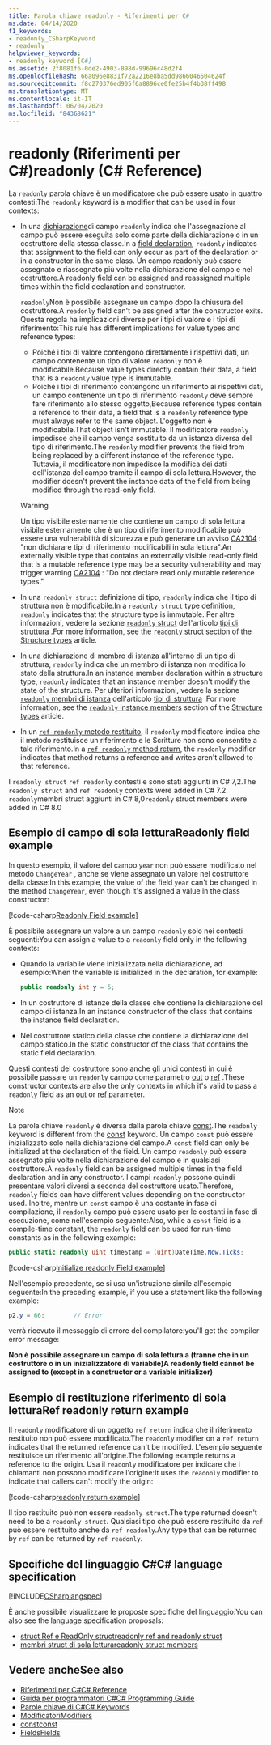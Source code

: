 ```yaml
---
title: Parola chiave readonly - Riferimenti per C#
ms.date: 04/14/2020
f1_keywords:
- readonly_CSharpKeyword
- readonly
helpviewer_keywords:
- readonly keyword [C#]
ms.assetid: 2f8081f6-0de2-4903-898d-99696c48d2f4
ms.openlocfilehash: 66a096e8831f72a2216e8ba5dd9866046504624f
ms.sourcegitcommit: f8c270376ed905f6a8896ce0fe25b4f4b38ff498
ms.translationtype: MT
ms.contentlocale: it-IT
ms.lasthandoff: 06/04/2020
ms.locfileid: "84368621"
---
```

# <a name="readonly-c-reference"></a><span data-ttu-id="27285-102">readonly (Riferimenti per C#)</span><span class="sxs-lookup"><span data-stu-id="27285-102">readonly (C# Reference)</span></span>

<span data-ttu-id="27285-103">La `readonly` parola chiave è un modificatore che può essere usato in quattro contesti:</span><span class="sxs-lookup"><span data-stu-id="27285-103">The `readonly` keyword is a modifier that can be used in four contexts:</span></span>

- <span data-ttu-id="27285-104">In una [dichiarazione](#readonly-field-example)di campo `readonly` indica che l'assegnazione al campo può essere eseguita solo come parte della dichiarazione o in un costruttore della stessa classe.</span><span class="sxs-lookup"><span data-stu-id="27285-104">In a [field declaration](#readonly-field-example), `readonly` indicates that assignment to the field can only occur as part of the declaration or in a constructor in the same class.</span></span> <span data-ttu-id="27285-105">Un campo readonly può essere assegnato e riassegnato più volte nella dichiarazione del campo e nel costruttore.</span><span class="sxs-lookup"><span data-stu-id="27285-105">A readonly field can be assigned and reassigned multiple times within the field declaration and constructor.</span></span>
  
  <span data-ttu-id="27285-106">`readonly`Non è possibile assegnare un campo dopo la chiusura del costruttore.</span><span class="sxs-lookup"><span data-stu-id="27285-106">A `readonly` field can't be assigned after the constructor exits.</span></span> <span data-ttu-id="27285-107">Questa regola ha implicazioni diverse per i tipi di valore e i tipi di riferimento:</span><span class="sxs-lookup"><span data-stu-id="27285-107">This rule has different implications for value types and reference types:</span></span>
  
  - <span data-ttu-id="27285-108">Poiché i tipi di valore contengono direttamente i rispettivi dati, un campo contenente un tipo di valore `readonly` non è modificabile.</span><span class="sxs-lookup"><span data-stu-id="27285-108">Because value types directly contain their data, a field that is a  `readonly` value type is immutable.</span></span>
  - <span data-ttu-id="27285-109">Poiché i tipi di riferimento contengono un riferimento ai rispettivi dati, un campo contenente un tipo di riferimento `readonly` deve sempre fare riferimento allo stesso oggetto,</span><span class="sxs-lookup"><span data-stu-id="27285-109">Because reference types contain a reference to their data, a field that is a `readonly` reference type must always refer to the same object.</span></span> <span data-ttu-id="27285-110">L'oggetto non è modificabile.</span><span class="sxs-lookup"><span data-stu-id="27285-110">That object isn't immutable.</span></span> <span data-ttu-id="27285-111">Il modificatore `readonly` impedisce che il campo venga sostituito da un'istanza diversa del tipo di riferimento.</span><span class="sxs-lookup"><span data-stu-id="27285-111">The `readonly` modifier prevents the field from being replaced by a different instance of the reference type.</span></span> <span data-ttu-id="27285-112">Tuttavia, il modificatore non impedisce la modifica dei dati dell'istanza del campo tramite il campo di sola lettura.</span><span class="sxs-lookup"><span data-stu-id="27285-112">However, the modifier doesn't prevent the instance data of the field from being modified through the read-only field.</span></span>

  > [!WARNING]
  > <span data-ttu-id="27285-113">Un tipo visibile esternamente che contiene un campo di sola lettura visibile esternamente che è un tipo di riferimento modificabile può essere una vulnerabilità di sicurezza e può generare un avviso [CA2104](/visualstudio/code-quality/ca2104) : "non dichiarare tipi di riferimento modificabili in sola lettura".</span><span class="sxs-lookup"><span data-stu-id="27285-113">An externally visible type that contains an externally visible read-only field that is a mutable reference type may be a security vulnerability and may trigger warning [CA2104](/visualstudio/code-quality/ca2104) : "Do not declare read only mutable reference types."</span></span>

- <span data-ttu-id="27285-114">In una `readonly struct` definizione di tipo, `readonly` indica che il tipo di struttura non è modificabile.</span><span class="sxs-lookup"><span data-stu-id="27285-114">In a `readonly struct` type definition, `readonly` indicates that the structure type is immutable.</span></span> <span data-ttu-id="27285-115">Per altre informazioni, vedere la sezione [ `readonly` struct](../builtin-types/struct.md#readonly-struct) dell'articolo [tipi di struttura](../builtin-types/struct.md) .</span><span class="sxs-lookup"><span data-stu-id="27285-115">For more information, see the [`readonly` struct](../builtin-types/struct.md#readonly-struct) section of the [Structure types](../builtin-types/struct.md) article.</span></span>
- <span data-ttu-id="27285-116">In una dichiarazione di membro di istanza all'interno di un tipo di struttura, `readonly` indica che un membro di istanza non modifica lo stato della struttura.</span><span class="sxs-lookup"><span data-stu-id="27285-116">In an instance member declaration within a structure type, `readonly` indicates that an instance member doesn't modify the state of the structure.</span></span> <span data-ttu-id="27285-117">Per ulteriori informazioni, vedere la sezione [ `readonly` membri di istanza](../builtin-types/struct.md#readonly-instance-members) dell'articolo [tipi di struttura](../builtin-types/struct.md) .</span><span class="sxs-lookup"><span data-stu-id="27285-117">For more information, see the [`readonly` instance members](../builtin-types/struct.md#readonly-instance-members) section of the [Structure types](../builtin-types/struct.md) article.</span></span>
- <span data-ttu-id="27285-118">In un [ `ref readonly` metodo restituito](#ref-readonly-return-example), il `readonly` modificatore indica che il metodo restituisce un riferimento e le Scritture non sono consentite a tale riferimento.</span><span class="sxs-lookup"><span data-stu-id="27285-118">In a [`ref readonly` method return](#ref-readonly-return-example), the `readonly` modifier indicates that method returns a reference and writes aren't allowed to that reference.</span></span>

<span data-ttu-id="27285-119">I `readonly struct` `ref readonly` contesti e sono stati aggiunti in C# 7,2.</span><span class="sxs-lookup"><span data-stu-id="27285-119">The `readonly struct` and `ref readonly` contexts were added in C# 7.2.</span></span> <span data-ttu-id="27285-120">`readonly`membri struct aggiunti in C# 8,0</span><span class="sxs-lookup"><span data-stu-id="27285-120">`readonly` struct members were added in C# 8.0</span></span>

## <a name="readonly-field-example"></a><span data-ttu-id="27285-121">Esempio di campo di sola lettura</span><span class="sxs-lookup"><span data-stu-id="27285-121">Readonly field example</span></span>

<span data-ttu-id="27285-122">In questo esempio, il valore del campo `year` non può essere modificato nel metodo `ChangeYear` , anche se viene assegnato un valore nel costruttore della classe:</span><span class="sxs-lookup"><span data-stu-id="27285-122">In this example, the value of the field `year` can't be changed in the method `ChangeYear`, even though it's assigned a value in the class constructor:</span></span>

[!code-csharp[Readonly Field example](snippets/ReadonlyKeywordExamples.cs#ReadonlyField)]

<span data-ttu-id="27285-123">È possibile assegnare un valore a un campo `readonly` solo nei contesti seguenti:</span><span class="sxs-lookup"><span data-stu-id="27285-123">You can assign a value to a `readonly` field only in the following contexts:</span></span>

- <span data-ttu-id="27285-124">Quando la variabile viene inizializzata nella dichiarazione, ad esempio:</span><span class="sxs-lookup"><span data-stu-id="27285-124">When the variable is initialized in the declaration, for example:</span></span>

  ```csharp
  public readonly int y = 5;
  ```

- <span data-ttu-id="27285-125">In un costruttore di istanze della classe che contiene la dichiarazione del campo di istanza.</span><span class="sxs-lookup"><span data-stu-id="27285-125">In an instance constructor of the class that contains the instance field declaration.</span></span>
- <span data-ttu-id="27285-126">Nel costruttore statico della classe che contiene la dichiarazione del campo statico.</span><span class="sxs-lookup"><span data-stu-id="27285-126">In the static constructor of the class that contains the static field declaration.</span></span>

<span data-ttu-id="27285-127">Questi contesti del costruttore sono anche gli unici contesti in cui è possibile passare un `readonly` campo come parametro [out](out-parameter-modifier.md) o [ref](ref.md) .</span><span class="sxs-lookup"><span data-stu-id="27285-127">These constructor contexts are also the only contexts in which it's valid to pass a `readonly` field as an [out](out-parameter-modifier.md) or [ref](ref.md) parameter.</span></span>

> [!NOTE]
> <span data-ttu-id="27285-128">La parola chiave `readonly` è diversa dalla parola chiave [const](const.md).</span><span class="sxs-lookup"><span data-stu-id="27285-128">The `readonly` keyword is different from the [const](const.md) keyword.</span></span> <span data-ttu-id="27285-129">Un campo `const` può essere inizializzato solo nella dichiarazione del campo.</span><span class="sxs-lookup"><span data-stu-id="27285-129">A `const` field can only be initialized at the declaration of the field.</span></span> <span data-ttu-id="27285-130">Un campo `readonly` può essere assegnato più volte nella dichiarazione del campo e in qualsiasi costruttore.</span><span class="sxs-lookup"><span data-stu-id="27285-130">A `readonly` field can be assigned multiple times in the field declaration and in any constructor.</span></span> <span data-ttu-id="27285-131">I campi `readonly` possono quindi presentare valori diversi a seconda del costruttore usato.</span><span class="sxs-lookup"><span data-stu-id="27285-131">Therefore, `readonly` fields can have different values depending on the constructor used.</span></span> <span data-ttu-id="27285-132">Inoltre, mentre un `const` campo è una costante in fase di compilazione, il `readonly` campo può essere usato per le costanti in fase di esecuzione, come nell'esempio seguente:</span><span class="sxs-lookup"><span data-stu-id="27285-132">Also, while a `const` field is a compile-time constant, the `readonly` field can be used for run-time constants as in the following example:</span></span>
>
> ```csharp
> public static readonly uint timeStamp = (uint)DateTime.Now.Ticks;
> ```

[!code-csharp[Initialize readonly Field example](snippets/ReadonlyKeywordExamples.cs#InitReadonlyField)]

<span data-ttu-id="27285-133">Nell'esempio precedente, se si usa un'istruzione simile all'esempio seguente:</span><span class="sxs-lookup"><span data-stu-id="27285-133">In the preceding example, if you use a statement like the following example:</span></span>

```csharp
p2.y = 66;        // Error
```

<span data-ttu-id="27285-134">verrà ricevuto il messaggio di errore del compilatore:</span><span class="sxs-lookup"><span data-stu-id="27285-134">you'll get the compiler error message:</span></span>

<span data-ttu-id="27285-135">**Non è possibile assegnare un campo di sola lettura a (tranne che in un costruttore o in un inizializzatore di variabile)**</span><span class="sxs-lookup"><span data-stu-id="27285-135">**A readonly field cannot be assigned to (except in a constructor or a variable initializer)**</span></span>

## <a name="ref-readonly-return-example"></a><span data-ttu-id="27285-136">Esempio di restituzione riferimento di sola lettura</span><span class="sxs-lookup"><span data-stu-id="27285-136">Ref readonly return example</span></span>

<span data-ttu-id="27285-137">Il `readonly` modificatore di un oggetto `ref return` indica che il riferimento restituito non può essere modificato.</span><span class="sxs-lookup"><span data-stu-id="27285-137">The `readonly` modifier on a `ref return` indicates that the returned reference can't be modified.</span></span> <span data-ttu-id="27285-138">L'esempio seguente restituisce un riferimento all'origine.</span><span class="sxs-lookup"><span data-stu-id="27285-138">The following example returns a reference to the origin.</span></span> <span data-ttu-id="27285-139">Usa il `readonly` modificatore per indicare che i chiamanti non possono modificare l'origine:</span><span class="sxs-lookup"><span data-stu-id="27285-139">It uses the `readonly` modifier to indicate that callers can't modify the origin:</span></span>

[!code-csharp[readonly return example](snippets/ReadonlyKeywordExamples.cs#ReadonlyReturn)]

<span data-ttu-id="27285-140">Il tipo restituito può non essere `readonly struct`.</span><span class="sxs-lookup"><span data-stu-id="27285-140">The type returned doesn't need to be a `readonly struct`.</span></span> <span data-ttu-id="27285-141">Qualsiasi tipo che può essere restituito da `ref` può essere restituito anche da `ref readonly`.</span><span class="sxs-lookup"><span data-stu-id="27285-141">Any type that can be returned by `ref` can be returned by `ref readonly`.</span></span>

## <a name="c-language-specification"></a><span data-ttu-id="27285-142">Specifiche del linguaggio C#</span><span class="sxs-lookup"><span data-stu-id="27285-142">C# language specification</span></span>

[!INCLUDE[CSharplangspec](~/includes/csharplangspec-md.md)]

<span data-ttu-id="27285-143">È anche possibile visualizzare le proposte specifiche del linguaggio:</span><span class="sxs-lookup"><span data-stu-id="27285-143">You can also see the language specification proposals:</span></span>

- [<span data-ttu-id="27285-144">struct Ref e ReadOnly struct</span><span class="sxs-lookup"><span data-stu-id="27285-144">readonly ref and readonly struct</span></span>](~/_csharplang/proposals/csharp-7.2/readonly-ref.md)
- [<span data-ttu-id="27285-145">membri struct di sola lettura</span><span class="sxs-lookup"><span data-stu-id="27285-145">readonly struct members</span></span>](~/_csharplang/proposals/csharp-8.0/readonly-instance-members.md)

## <a name="see-also"></a><span data-ttu-id="27285-146">Vedere anche</span><span class="sxs-lookup"><span data-stu-id="27285-146">See also</span></span>

- [<span data-ttu-id="27285-147">Riferimenti per C#</span><span class="sxs-lookup"><span data-stu-id="27285-147">C# Reference</span></span>](../index.md)
- [<span data-ttu-id="27285-148">Guida per programmatori C#</span><span class="sxs-lookup"><span data-stu-id="27285-148">C# Programming Guide</span></span>](../../programming-guide/index.md)
- [<span data-ttu-id="27285-149">Parole chiave di C#</span><span class="sxs-lookup"><span data-stu-id="27285-149">C# Keywords</span></span>](index.md)
- [<span data-ttu-id="27285-150">Modificatori</span><span class="sxs-lookup"><span data-stu-id="27285-150">Modifiers</span></span>](index.md)
- [<span data-ttu-id="27285-151">const</span><span class="sxs-lookup"><span data-stu-id="27285-151">const</span></span>](const.md)
- [<span data-ttu-id="27285-152">Fields</span><span class="sxs-lookup"><span data-stu-id="27285-152">Fields</span></span>](../../programming-guide/classes-and-structs/fields.md)
